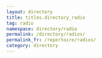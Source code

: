 ```yaml
---
layout: directory
title: titles.directory_radio
tag: radio
namespace: directory/radio
permalink: /directory/radios/
permalink_fr: /repertoire/radios/
category: directory
---
```


